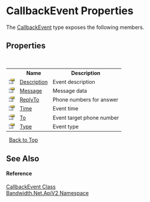 ﻿# CallbackEvent Properties
 

The <a href ="T_Bandwidth_Net_ApiV2_CallbackEvent.md">CallbackEvent</a> type exposes the following members.


## Properties
&nbsp;<table><tr><th></th><th>Name</th><th>Description</th></tr><tr><td>![Public property](media/pubproperty.gif "Public property")</td><td><a href ="P_Bandwidth_Net_ApiV2_CallbackEvent_Description.md">Description</a></td><td>
Event description</td></tr><tr><td>![Public property](media/pubproperty.gif "Public property")</td><td><a href ="P_Bandwidth_Net_ApiV2_CallbackEvent_Message.md">Message</a></td><td>
Message data</td></tr><tr><td>![Public property](media/pubproperty.gif "Public property")</td><td><a href ="P_Bandwidth_Net_ApiV2_CallbackEvent_ReplyTo.md">ReplyTo</a></td><td>
Phone numbers for answer</td></tr><tr><td>![Public property](media/pubproperty.gif "Public property")</td><td><a href ="P_Bandwidth_Net_ApiV2_CallbackEvent_Time.md">Time</a></td><td>
Event time</td></tr><tr><td>![Public property](media/pubproperty.gif "Public property")</td><td><a href ="P_Bandwidth_Net_ApiV2_CallbackEvent_To.md">To</a></td><td>
Event target phone number</td></tr><tr><td>![Public property](media/pubproperty.gif "Public property")</td><td><a href ="P_Bandwidth_Net_ApiV2_CallbackEvent_Type.md">Type</a></td><td>
Event type</td></tr></table>&nbsp;
<a href="#callbackevent-properties">Back to Top</a>

## See Also


#### Reference
<a href ="T_Bandwidth_Net_ApiV2_CallbackEvent.md">CallbackEvent Class</a><br /><a href ="N_Bandwidth_Net_ApiV2.md">Bandwidth.Net.ApiV2 Namespace</a><br />
